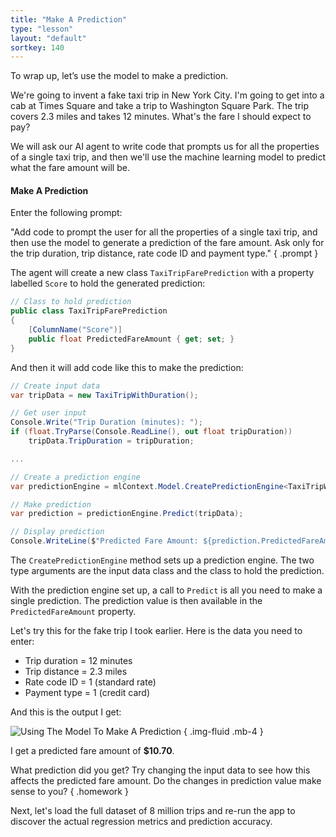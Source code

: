 ```yaml
---
title: "Make A Prediction"
type: "lesson"
layout: "default"
sortkey: 140
---
```


To wrap up, let’s use the model to make a prediction.

We're going to invent a fake taxi trip in New York City. I'm going to get into a cab at Times Square and take a trip to Washington Square Park. The trip covers 2.3 miles and takes 12 minutes. What's the fare I should expect to pay?

We will ask our AI agent to write code that prompts us for all the properties of a single taxi trip, and then we'll use the machine learning model to predict what the fare amount will be.

#### Make A Prediction

Enter the following prompt:

"Add code to prompt the user for all the properties of a single taxi trip, and then use the model to generate a prediction of the fare amount. Ask only for the trip duration, trip distance, rate code ID and payment type."
{ .prompt }

The agent will create a new class `TaxiTripFarePrediction` with a property labelled `Score` to hold the generated prediction:

```csharp
// Class to hold prediction
public class TaxiTripFarePrediction
{
    [ColumnName("Score")]
    public float PredictedFareAmount { get; set; }
}
```

And then it will add code like this to make the prediction:

```csharp
// Create input data
var tripData = new TaxiTripWithDuration();

// Get user input
Console.Write("Trip Duration (minutes): ");
if (float.TryParse(Console.ReadLine(), out float tripDuration))
    tripData.TripDuration = tripDuration;

...

// Create a prediction engine
var predictionEngine = mlContext.Model.CreatePredictionEngine<TaxiTripWithDuration, TaxiTripFarePrediction>(model);

// Make prediction
var prediction = predictionEngine.Predict(tripData);

// Display prediction
Console.WriteLine($"Predicted Fare Amount: ${prediction.PredictedFareAmount:F2}");
```

The `CreatePredictionEngine` method sets up a prediction engine. The two type arguments are the input data class and the class to hold the prediction.

With the prediction engine set up, a call to `Predict` is all you need to make a single prediction. The prediction value is then available in the `PredictedFareAmount` property.

Let's try this for the fake trip I took earlier. Here is the data you need to enter:

- Trip duration = 12 minutes
- Trip distance = 2.3 miles
- Rate code ID = 1 (standard rate)
- Payment type = 1 (credit card)

And this is the output I get:

![Using The Model To Make A Prediction](../img/prediction.jpg)
{ .img-fluid .mb-4 }

I get a predicted fare amount of **$10.70**.

What prediction did you get? Try changing the input data to see how this affects the predicted fare amount. Do the changes in prediction value make sense to you?
{ .homework }

Next, let's load the full dataset of 8 million trips and re-run the app to discover the actual regression metrics and prediction accuracy. 
